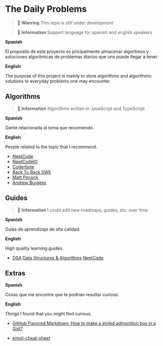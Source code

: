 # The Daily Problems

> :construction_worker: **Wanring**
> This repo is still under development

> :mega: **Information**
> Support language for spanish and english speakers

**Spanish**
</br>

El proposito de este proyecto es pricipalmente almacenar algoritmos y soluciones algoritmicas de problemas diarios que uno puede llegar a tener.

**English**
</br>

The purpose of this project is mainly to store algorithms and algorithmic solutions to everyday problems one may encounter.

## Algorithms

> :mega: **Information**
> Algorithms written in JavaScript and TypeScript

**Spanish**
</br>

Gente relacionada al tema que recomiendo.

**English**
</br>

People related to the topic that I recommend.

- [NeetCode](https://www.youtube.com/@NeetCode)
- [NeetCodeIO](https://www.youtube.com/@NeetCodeIO)
- [Coderbyte](https://www.youtube.com/@CoderbyteDevelopers)
- [Back To Back SWE](https://www.youtube.com/@BackToBackSWE)
- [Matt Pocock](https://www.youtube.com/@mattpocockuk)
- [Andrew Burgess](https://www.youtube.com/@andrew-burgess)

## Guides

> :mega: **Information**
> I could add new roadmaps, guides, etc. over time

**Spanish**
</br>

Guías de aprendizaje de alta calidad.

**English**
</br>

High quality learning guides.

- [DSA](https://www.w3schools.com/dsa/index.php)
[Data Structures & Algorithms](https://roadmap.sh/datastructures-and-algorithms)
[NeetCode](https://neetcode.io/roadmap)

## Extras

**Spanish**
</br>

Cosas que me encontre que te podrian resultar curioso.

**English**
</br>

Things I found that you might find curious.

- [GitHub Flavored Markdown: How to make a styled admonition box in a Gist?](https://stackoverflow.com/questions/50544499/github-flavored-markdown-how-to-make-a-styled-admonition-box-in-a-gist)

- [emoji-cheat-sheet](https://github.com/ikatyang/emoji-cheat-sheet/tree/master#warning)
